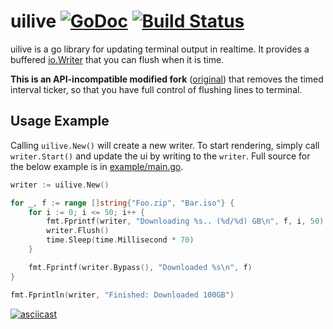 # uilive [![GoDoc](https://godoc.org/github.com/henvic/uilive?status.svg)](https://godoc.org/github.com/henvic/uilive) [![Build Status](https://travis-ci.org/henvic/uilive.svg?branch=master)](https://travis-ci.org/henvic/uilive)

uilive is a go library for updating terminal output in realtime. It provides a buffered [io.Writer](https://golang.org/pkg/io/#Writer) that you can flush when it is time.

**This is an API-incompatible modified fork** ([original](https://github.com/gosuri/uilive)) that removes the timed interval ticker, so that you have full control of flushing lines to terminal.

## Usage Example

Calling `uilive.New()` will create a new writer. To start rendering, simply call `writer.Start()` and update the ui by writing to the `writer`. Full source for the below example is in [example/main.go](example/main.go).

```go
writer := uilive.New()

for _, f := range []string{"Foo.zip", "Bar.iso"} {
    for i := 0; i <= 50; i++ {
        fmt.Fprintf(writer, "Downloading %s.. (%d/%d) GB\n", f, i, 50)
        writer.Flush()
        time.Sleep(time.Millisecond * 70)
    }

    fmt.Fprintf(writer.Bypass(), "Downloaded %s\n", f)
}

fmt.Fprintln(writer, "Finished: Downloaded 100GB")
```

[![asciicast](https://asciinema.org/a/9lo78nlgj1q9jptd9ovbt5okw.png)](https://asciinema.org/a/9lo78nlgj1q9jptd9ovbt5okw)
